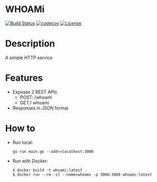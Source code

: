 # WHOAMi

[![Build Status](https://travis-ci.com/nhoclove/whoami.svg?branch=master)](https://travis-ci.com/nhoclove/whoami)
[![codecov](https://codecov.io/gh/nhoclove/whoami/branch/master/graph/badge.svg)](https://codecov.io/gh/nhoclove/whoami)
[![License](https://img.shields.io/badge/license-MIT-blue.svg)](https://github.com/nhoclove/whoami/blob/master/LICENSE.md)


# Description
A simple HTTP service

# Features
- Exposes 2 REST APIs
  - POST: /whoami
  - GET:/ whoami
- Responses in JSON format

# How to
- Run local:
  
    `go run main.go --addr=localhost:3000`
- Run with Docker:
    ```
    $ docker build -t whoami:latest .
    $ docker run --rm -it --name=whoami -p 3000:3000 whoami:latest
    ```
  
